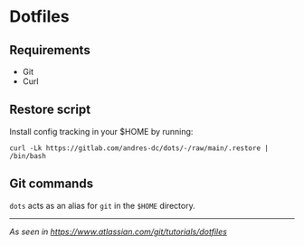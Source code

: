 # Dotfiles

## Requirements

- Git
- Curl

## Restore script

Install config tracking in your \$HOME by running:

```
curl -Lk https://gitlab.com/andres-dc/dots/-/raw/main/.restore | /bin/bash
```

## Git commands

`dots` acts as an alias for `git` in the `$HOME` directory.

---

_As seen in https://www.atlassian.com/git/tutorials/dotfiles_
